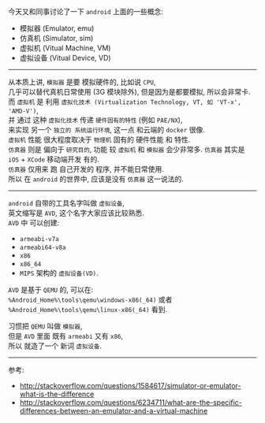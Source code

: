 今天又和同事讨论了一下 `android` 上面的一些概念: 
- 模拟器 (Emulator, emu)
- 仿真机 (Simulator, sim)
- 虚拟机 (Vitual Machine, VM)
- 虚拟设备 (Vitual Device, VD)

----------

从本质上讲, `模拟器` 是要 模拟硬件的, 比如说 `CPU`,  
几乎可以替代真机日常使用 (3G 模块除外), 但是因为是都要模拟, 所以会非常卡.  
而 `虚拟机` 是 利用 `虚拟化技术 (Virtualization Technology, VT, 如 'VT-x', 'AMD-V')`,  
并 通过 这种 `虚拟化技术` 传递 `硬件固有的特性` (例如 `PAE/NX`),  
来实现 另一个 `独立的 系统运行环境`, 这一点 和云端的 `docker` 很像.  
`虚拟机` 性能 很大程度取决于 `物理机` 固有的 硬件性能 和 特性.  
`仿真器` 则是 偏向于 `研究目的`, 功能 较 `虚拟机` 和 `模拟器` 会少非常多.
`仿真器` 其实是 `iOS` + `XCode` 移动端开发 有的.  
`仿真器` 仅用来 跑 自己开发的 程序, 并不能日常使用.  
所以 在 `android` 的世界中, 应该是没有 `仿真器` 这一说法的.  

----------

`android` 自带的工具名字叫做 `虚拟设备`,  
英文缩写是 `AVD`, 这个名字大家应该比较熟悉.  
`AVD` 中 可以创建:  
- `armeabi-v7a`
- `armeabi64-v8a`
- `x86`
- `x86_64`
- `MIPS` 
架构的 `虚拟设备(VD)`.  

`AVD` 是基于 `QEMU` 的, 可以在:  
`%Android_Home%\tools\qemu\windows-x86(_64)` 或者  
`%Android_Home%\tools\qemu\linux-x86(_64)` 看到.  

习惯把 `QEMU` 叫做 `模拟器`,  
但是 `AVD` 里面 既有 `armeabi` 又有 `x86`,  
所以 就造了一个 新词 `虚拟设备`.  

----------

参考: 
- http://stackoverflow.com/questions/1584617/simulator-or-emulator-what-is-the-difference
- http://stackoverflow.com/questions/6234711/what-are-the-specific-differences-between-an-emulator-and-a-virtual-machine
